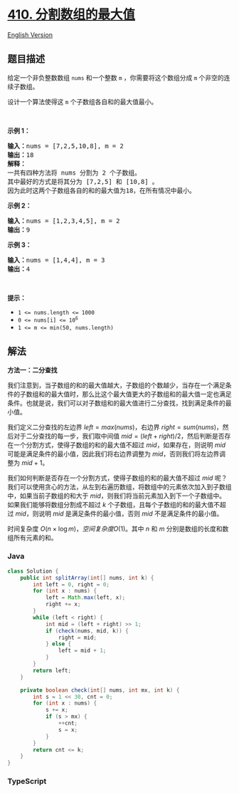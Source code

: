 # [410. 分割数组的最大值](https://leetcode.cn/problems/split-array-largest-sum)

[English Version](/solution/0400-0499/0410.Split%20Array%20Largest%20Sum/README_EN.md)

## 题目描述

<!-- 这里写题目描述 -->

<p>给定一个非负整数数组 <code>nums</code> 和一个整数&nbsp;<code>m</code> ，你需要将这个数组分成&nbsp;<code>m</code><em>&nbsp;</em>个非空的连续子数组。</p>

<p>设计一个算法使得这&nbsp;<code>m</code><em>&nbsp;</em>个子数组各自和的最大值最小。</p>

<p>&nbsp;</p>

<p><strong>示例 1：</strong></p>

<pre>
<strong>输入：</strong>nums = [7,2,5,10,8], m = 2
<strong>输出：</strong>18
<strong>解释：</strong>
一共有四种方法将 nums 分割为 2 个子数组。 
其中最好的方式是将其分为 [7,2,5] 和 [10,8] 。
因为此时这两个子数组各自的和的最大值为18，在所有情况中最小。</pre>

<p><strong>示例 2：</strong></p>

<pre>
<strong>输入：</strong>nums = [1,2,3,4,5], m = 2
<strong>输出：</strong>9
</pre>

<p><strong>示例 3：</strong></p>

<pre>
<strong>输入：</strong>nums = [1,4,4], m = 3
<strong>输出：</strong>4
</pre>

<p>&nbsp;</p>

<p><strong>提示：</strong></p>

<ul>
	<li><code>1 &lt;= nums.length &lt;= 1000</code></li>
	<li><code>0 &lt;= nums[i] &lt;= 10<sup>6</sup></code></li>
	<li><code>1 &lt;= m &lt;= min(50, nums.length)</code></li>
</ul>

## 解法

**方法一：二分查找**

我们注意到，当子数组的和的最大值越大，子数组的个数越少，当存在一个满足条件的子数组和的最大值时，那么比这个最大值更大的子数组和的最大值一定也满足条件。也就是说，我们可以对子数组和的最大值进行二分查找，找到满足条件的最小值。

我们定义二分查找的左边界 $left = max(nums)$，右边界 $right = sum(nums)$，然后对于二分查找的每一步，我们取中间值 $mid = (left + right) / 2$，然后判断是否存在一个分割方式，使得子数组的和的最大值不超过 $mid$，如果存在，则说明 $mid$ 可能是满足条件的最小值，因此我们将右边界调整为 $mid$，否则我们将左边界调整为 $mid + 1$。

我们如何判断是否存在一个分割方式，使得子数组的和的最大值不超过 $mid$ 呢？我们可以使用贪心的方法，从左到右遍历数组，将数组中的元素依次加入到子数组中，如果当前子数组的和大于 $mid$，则我们将当前元素加入到下一个子数组中。如果我们能够将数组分割成不超过 $k$ 个子数组，且每个子数组的和的最大值不超过 $mid$，则说明 $mid$ 是满足条件的最小值，否则 $mid$ 不是满足条件的最小值。

时间复杂度 $O(n \times \log m)，空间复杂度 O(1)$。其中 $n$ 和 $m$ 分别是数组的长度和数组所有元素的和。

### **Java**

```java
class Solution {
    public int splitArray(int[] nums, int k) {
        int left = 0, right = 0;
        for (int x : nums) {
            left = Math.max(left, x);
            right += x;
        }
        while (left < right) {
            int mid = (left + right) >> 1;
            if (check(nums, mid, k)) {
                right = mid;
            } else {
                left = mid + 1;
            }
        }
        return left;
    }

    private boolean check(int[] nums, int mx, int k) {
        int s = 1 << 30, cnt = 0;
        for (int x : nums) {
            s += x;
            if (s > mx) {
                ++cnt;
                s = x;
            }
        }
        return cnt <= k;
    }
}
```

### **TypeScript**

